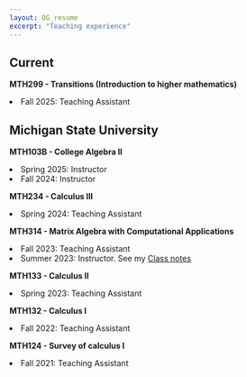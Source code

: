 ```yaml
---
layout: OG_resume
excerpt: "Teaching experience"
---
```


## Current
<p>
<strong> MTH299 - Transitions (Introduction to higher mathematics)</strong> <br>
<li> Fall 2025: Teaching Assistant </li> 
</p>


## Michigan State University

<p>
<strong> MTH103B - College Algebra II </strong> <br>
<li> Spring 2025: Instructor </li> 
<li> Fall 2024: Instructor </li>
</p>


<p>
<strong> MTH234 - Calculus III </strong> <br>
 <li> Spring 2024: Teaching Assistant </li>
</p>


<p>
<strong> MTH314 - Matrix Algebra with
Computational Applications </strong> <br>
 <li> Fall 2023: Teaching Assistant </li>
 <li> Summer 2023: Instructor. See my <a href="https://michiganstate-my.sharepoint.com/:o:/g/personal/olaveher_msu_edu/Eizk9r3ulUJKsnaMmt6O_MIBU5LGPPLVzmhI2309iSLMEg?e=QaJvKk" target=_blank > Class notes </a> </li>
</p>

<p>
<strong> MTH133 - Calculus II </strong> <br>
 <li> Spring 2023: Teaching Assistant </li>
</p>

<p>
<strong> MTH132 - Calculus I </strong> <br>
 <li> Fall 2022: Teaching Assistant </li>
</p>

<p>
<strong> MTH124 - Survey of calculus I </strong> <br>
 <li> Fall 2021: Teaching Assistant </li>
</p>
